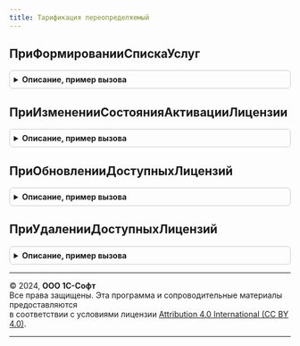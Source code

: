 ```yaml
---
title: Тарификация переопределяемый
---
```



## ПриФормированииСпискаУслуг
<details style="margin: 1em 0; padding: 0.5em; border: 1px solid #ccc; border-radius: 6px;">

<summary style="font-weight: bold; cursor: pointer;">Описание, пример вызова</summary>

```bsl

// Регистрирует тарифицируемые услуги конфигурации из Структуры.
// @skip-warning ПустойМетод - переопределяемый метод.
//
// Параметры:
//  ПоставщикиУслуг - Массив из Структура - описывает поставщика услуги:
// 	 * Идентификатор - Строка - идентификатор поставщика услуги (тип Строка - Строка(50)),
// 	 * Наименование - Строка - наименование поставщика услуги (тип Строка - Строка(150)),
// 	 * Услуги - Массив из Структура - услуги поставщика с обязательными ключами:
// 	   ** Идентификатор - Строка - идентификатор услуги  (тип Строка - Строка(50))
// 	   ** Наименование - Строка - наименование услуги  (тип Строка - Строка(150))
// 	   ** ТипУслуги - ПеречислениеСсылка.ТипыУслуг - тип услуги.
//
Процедура ПриФормированииСпискаУслуг(ПоставщикиУслуг) Экспорт
```

Пример вызова
```bsl
ТарификацияПереопределяемый.ПриФормированииСпискаУслуг(ПоставщикиУслуг) 
```
</details>

## ПриИзмененииСостоянияАктивацииЛицензии
<details style="margin: 1em 0; padding: 0.5em; border: 1px solid #ccc; border-radius: 6px;">

<summary style="font-weight: bold; cursor: pointer;">Описание, пример вызова</summary>

```bsl

// Событие, которое вызывается при изменении активации лицензии.
// @skip-warning ПустойМетод - переопределяемый метод.
//
// Параметры:
// 	ДанныеОЛицензии - Структура - данные о лицензии:
// 	 * Услуга - СправочникСсылка.УслугиСервиса - услуга.
// 	 * ИмяЛицензии - Строка - имя лицензии.
// 	 * КонтекстЛицензии - Строка - контекст лицензии.
// 	ЛицензияАктивирована - Булево - активирована лицензия или деактивирована.
//
Процедура ПриИзмененииСостоянияАктивацииЛицензии(ДанныеОЛицензии, ЛицензияАктивирована) Экспорт
```

Пример вызова
```bsl
ТарификацияПереопределяемый.ПриИзмененииСостоянияАктивацииЛицензии(ДанныеОЛицензии, ЛицензияАктивирована) 
```
</details>

## ПриОбновленииДоступныхЛицензий
<details style="margin: 1em 0; padding: 0.5em; border: 1px solid #ccc; border-radius: 6px;">

<summary style="font-weight: bold; cursor: pointer;">Описание, пример вызова</summary>

```bsl

// Событие, которое вызывается при обновлении доступных лицензий.
// @skip-warning ПустойМетод - переопределяемый метод.
//
// Параметры:
//	ПараметрыЛицензии - Структура - соответствует составу реквизитов, измерений и ресурсов РС "ДоступныеЛицензии":
// 	 * ИдентификаторПодписки - УникальныйИдентификатор - внутренний идентификатор подписки.
// 	 * Услуга - СправочникСсылка.УслугиСервиса - услуга.
// 	 * ДатаНачалаДействия - Дата - дата начала действия подписки.
// 	 * ДатаОкончанияДействия - Дата - дата окончания действия подписки.
// 	 * КоличествоЛицензий - Число - количество лицензий.
// 	 * НомерПодписки - Строка - номер подписки.
// 	 * ДатаИзменения - Дата - дата изменения.
//
Процедура ПриОбновленииДоступныхЛицензий(ПараметрыЛицензии) Экспорт
```

Пример вызова
```bsl
ТарификацияПереопределяемый.ПриОбновленииДоступныхЛицензий(ПараметрыЛицензии) 
```
</details>

## ПриУдаленииДоступныхЛицензий
<details style="margin: 1em 0; padding: 0.5em; border: 1px solid #ccc; border-radius: 6px;">

<summary style="font-weight: bold; cursor: pointer;">Описание, пример вызова</summary>

```bsl

// Событие, которое вызывается при удалении доступных лицензий.
// @skip-warning ПустойМетод - переопределяемый метод.
//
// Параметры:
//	ПараметрыЛицензии - см. ПриОбновленииДоступныхЛицензий.ПараметрыЛицензии
//
Процедура ПриУдаленииДоступныхЛицензий(ПараметрыЛицензии) Экспорт
```

Пример вызова
```bsl
ТарификацияПереопределяемый.ПриУдаленииДоступныхЛицензий(ПараметрыЛицензии) 
```
</details>

---

© 2024, **ООО 1С-Софт**  
Все права защищены. Эта программа и сопроводительные материалы предоставляются  
в соответствии с условиями лицензии [Attribution 4.0 International (CC BY 4.0)](https://creativecommons.org/licenses/by/4.0/legalcode).

---
